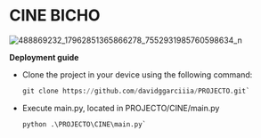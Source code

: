 # CINE BICHO

![488869232_17962851365866278_7552931985760598634_n](https://github.com/user-attachments/assets/7f4a8038-8789-4159-9fbc-08586f03a8ef)

**Deployment guide**
- Clone the project in your device using the following command:
  
  ```python
  git clone https://github.com/davidggarciiia/PROJECTO.git`

- Execute main.py, located in PROJECTO/CINE/main.py

  ```python
  python .\PROJECTO\CINE\main.py`
